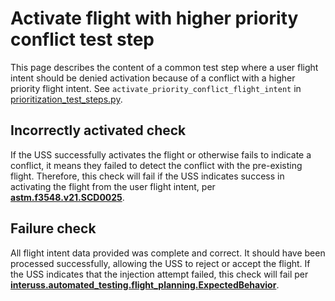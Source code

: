 # Activate flight with higher priority conflict test step

This page describes the content of a common test step where a user flight intent should be denied activation because of
a conflict with a higher priority flight intent.
See `activate_priority_conflict_flight_intent` in [prioritization_test_steps.py](prioritization_test_steps.py).

## Incorrectly activated check

If the USS successfully activates the flight or otherwise fails to indicate a conflict, it means they failed to detect
the conflict with the pre-existing flight.
Therefore, this check will fail if the USS indicates success in activating the flight from the user flight intent,
per **[astm.f3548.v21.SCD0025](../../requirements/astm/f3548/v21.md)**.

## Failure check

All flight intent data provided was complete and correct. It should have been processed successfully, allowing the USS
to reject or accept the flight. If the USS indicates that the injection attempt failed, this check will fail per
**[interuss.automated_testing.flight_planning.ExpectedBehavior](../../requirements/interuss/automated_testing/flight_planning.md)**.
